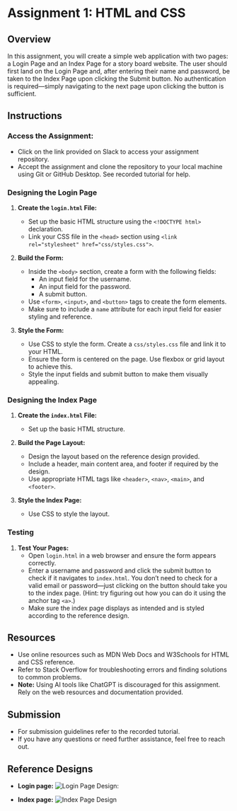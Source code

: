 # Assignment 1: HTML and CSS

## Overview
In this assignment, you will create a simple web application with two pages: a Login Page and an Index Page for a story board website. The user should first land on the Login Page and, after entering their name and password, be taken to the Index Page upon clicking the Submit button. No authentication is required—simply navigating to the next page upon clicking the button is sufficient.

## Instructions

### Access the Assignment:
- Click on the link provided on Slack to access your assignment repository.
- Accept the assignment and clone the repository to your local machine using Git or GitHub Desktop. See recorded tutorial for help.

### Designing the Login Page

1. **Create the `login.html` File:**
   - Set up the basic HTML structure using the `<!DOCTYPE html>` declaration.
   - Link your CSS file in the `<head>` section using `<link rel="stylesheet" href="css/styles.css">`.

2. **Build the Form:**
   - Inside the `<body>` section, create a form with the following fields:
     - An input field for the username.
     - An input field for the password.
     - A submit button.
   - Use `<form>`, `<input>`, and `<button>` tags to create the form elements.
   - Make sure to include a `name` attribute for each input field for easier styling and reference.

3. **Style the Form:**
   - Use CSS to style the form. Create a `css/styles.css` file and link it to your HTML.
   - Ensure the form is centered on the page. Use flexbox or grid layout to achieve this.
   - Style the input fields and submit button to make them visually appealing.

### Designing the Index Page

1. **Create the `index.html` File:**
   - Set up the basic HTML structure.

2. **Build the Page Layout:**
   - Design the layout based on the reference design provided.
   - Include a header, main content area, and footer if required by the design.
   - Use appropriate HTML tags like `<header>`, `<nav>`, `<main>`, and `<footer>`.

3. **Style the Index Page:**
   - Use CSS to style the layout.

### Testing

1. **Test Your Pages:**
   - Open `login.html` in a web browser and ensure the form appears correctly.
   - Enter a username and password and click the submit button to check if it navigates to `index.html`. You don’t need to check for a valid email or password—just clicking on the button should take you to the index page. (Hint: try figuring out how you can do it using the anchor tag `<a>`.)
   - Make sure the index page displays as intended and is styled according to the reference design.

## Resources
- Use online resources such as MDN Web Docs and W3Schools for HTML and CSS reference.
- Refer to Stack Overflow for troubleshooting errors and finding solutions to common problems.
- **Note:** Using AI tools like ChatGPT is discouraged for this assignment. Rely on the web resources and documentation provided.

## Submission
- For submission guidelines refer to the recorded tutorial.
- If you have any questions or need further assistance, feel free to reach out.

## Reference Designs

- **Login page:**
![Login Page Design:](https://github.com/user-attachments/assets/5e92fd15-4218-401f-bc7f-120960d30759)

- **Index page:**
  ![Index Page Design](path/to/index-page-design.png)
